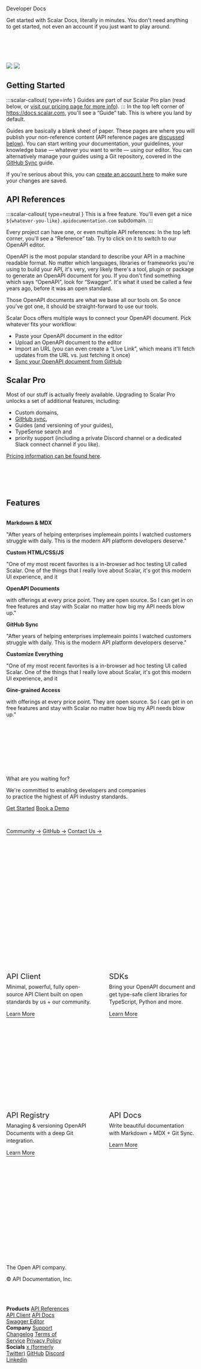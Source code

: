 <div class="hero-animation container-full">
  <scalar-icon src="https://api.scalar.com/cdn/images/LByt7m02eR-6wZrXUk5d5/v1Pu6_BCmly6VhPAuotVZ.svg"></scalar-icon>
</div>
<div class="flex flex-col gap-3 hero small-test">
  <scalar-heading level="2" slug="developer-docs" class="text-balance">
    Developer Docs
  </scalar-heading>
  <p>
    Get started with Scalar Docs, literally in minutes. You don't need anything to get started, not even an account if you just want to play around.
  </p>
</div>
<div class="logowall">
  <div class="logowall-item">
    <scalar-icon src="https://cdn.scalar.com/marketing/landing/logo-tr.svg"></scalar-icon>
  </div>
  <div class="logowall-item">
    <scalar-icon src="https://cdn.scalar.com/marketing/landing/logo-maersk.svg"></scalar-icon>
  </div>
  <div class="logowall-item">
    <scalar-icon src="https://cdn.scalar.com/marketing/landing/logo-tailscale.svg"></scalar-icon>
  </div>
  <div class="logowall-item">
    <scalar-icon src="https://cdn.scalar.com/marketing/landing/logo-supabase.svg"></scalar-icon>
  </div>
  <div class="logowall-item">
    <scalar-icon src="https://cdn.scalar.com/marketing/landing/logo-flyio.svg"></scalar-icon>
  </div>
  <div class="logowall-item">
    <scalar-icon src="https://cdn.scalar.com/marketing/landing/logo-sfcompute.svg"></scalar-icon>
  </div>
</div>
<img class="light-image mt-10" src="/api-docs-static-zoom.svg"/>
<img class="dark-image mt-10" src="/api-docs-static-zoom-dark.svg"/>

<div class="flex">
  <div class="full-container-constrained">

  ## Getting Started

  :::scalar-callout{ type=info }
  Guides are part of our Scalar Pro plan (read below, or [visit our pricing page for more info](https://scalar.com/#pricing)).
  :::
  In the top left corner of <https://docs.scalar.com>, you'll see a “Guide” tab. This is where you land by default.

  Guides are basically a blank sheet of paper. These pages are where you will publish your non-reference content (API reference pages are [discussed below](#api-references)). You can start writing your documentation, your guidelines, your knowledge base — whatever you want to write — using our editor. You can alternatively manage your guides using a Git repository, covered in the [GitHub Sync](https://guides.scalar.com/scalar/scalar-docs/github-sync) guide.

  If you're serious about this, you can [create an account here](https://docs.scalar.com/register) to make sure your changes are saved.

  ## API References

  :::scalar-callout{ type=neutral }
  This is a free feature. You'll even get a nice `${whatever-you-like}.apidocumentation.com` subdomain.
  :::

  Every project can have one, or even multiple API references: In the top left corner, you'll see a “Reference” tab. Try to click on it to switch to our OpenAPI editor.

  OpenAPI is the most popular standard to describe your API in a machine readable format. No matter which languages, libraries or frameworks you're using to build your API, it's very, very likely there's a tool, plugin or package to generate an OpenAPI document for you. If you don't find something which says “OpenAPI”, look for “Swagger”. It's what it used be called a few years ago, before it was an open standard.

  Those OpenAPI documents are what we base all our tools on. So once you've got one, it should be straight-forward to use our tools.

  Scalar Docs offers multiple ways to connect your OpenAPI document. Pick whatever fits your workflow:

  - Paste your OpenAPI document in the editor
  - Upload an OpenAPI document to the editor
  - Import an URL (you can even create a “Live Link”, which means it'll fetch updates from the URL vs. just fetching it once)
  - [Sync your OpenAPI document from GitHub](https://guides.scalar.com/scalar/scalar-docs/github-sync#advanced-configuration__add-an-openapi-reference)

  ## Scalar Pro

  Most of our stuff is actually freely available. Upgrading to Scalar Pro unlocks a set of additional features, including:

  * Custom domains,
  * [GitHub sync](https://guides.scalar.com/scalar/scalar-docs/github-sync),
  * Guides (and versioning of your guides),
  * TypeSense search and
  * priority support (including a private Discord channel or a dedicated Slack connect channel if you like).

  [Pricing information can be found here](https://scalar.com#pricing).

<div class="feature">
  <h2>Features</h2>
  <div class="flex flex-wrap feature-container">
    <div class="feature-item">
      <b class="flex items-center icon-text gap-3 font-medium min-h-8 text-blue">
        <scalar-icon src="phosphor/bold/brackets-angle"></scalar-icon>
        Markdown & MDX
      </b>
      <p>
        "After years of helping enterprises implemeain points I watched customers struggle with daily. This is the modern API platform developers deserve."
      </p>
    </div>
    <div class="feature-item">
      <b class="flex items-center icon-text gap-3 font-medium min-h-8 text-blue">
        <scalar-icon src="phosphor/bold/brackets-curly"></scalar-icon>
        Custom HTML/CSS/JS
      </b>
      <p>
        "One of my most recent favorites is a in-browser ad hoc testing UI called Scalar.
One of the things that I really love about Scalar, it's got this modern UI experience, and it
      </p>
    </div>
    <div class="feature-item">
      <b class="flex items-center icon-text gap-3 font-medium min-h-8 text-blue">
        <scalar-icon src="phosphor/bold/arrow-up-right"></scalar-icon>
        OpenAPI Documents
      </b>
      <p>
with offerings at every price point.
They are open source. So I can get in on free features and stay with Scalar no matter how big my API needs blow up."
      </p>
    </div>
    <div class="feature-item">
      <b class="flex items-center icon-text gap-3 font-medium min-h-8 text-blue">
        <scalar-icon src="phosphor/bold/github-logo"></scalar-icon>
        GitHub Sync
      </b>
      <p>
        "After years of helping enterprises implemeain points I watched customers struggle with daily. This is the modern API platform developers deserve."
      </p>
    </div>
    <div class="feature-item">
      <b class="flex items-center icon-text gap-3 font-medium min-h-8 text-blue">
        <scalar-icon src="phosphor/bold/palette"></scalar-icon>
        Customize Everything
      </b>
      <p>
        "One of my most recent favorites is a in-browser ad hoc testing UI called Scalar.
One of the things that I really love about Scalar, it's got this modern UI experience, and it
      </p>
    </div>
    <div class="feature-item">
      <b class="flex items-center icon-text gap-3 font-medium min-h-8 text-blue">
        <scalar-icon src="phosphor/bold/users"></scalar-icon>
        Gine-grained Access
      </b>
      <p>
with offerings at every price point.
They are open source. So I can get in on free features and stay with Scalar no matter how big my API needs blow up."
      </p>
    </div>
  </div>
  <div class="cta flex flex-col gap-3 small-test">
    <scalar-heading level="2" class="text-balance" slug="what-are-you-waiting-for">What are you waiting for?</scalar-heading>
  <p>
    We're committed to enabling developers and companies to practice the highest
    of API industry standards.
  </p>
  <div class="flex gap-2 mb-11">
    <a class="t-editor__button" href="https://dashboard.scalar.com/register">Get Started</a>
    <a class="t-editor__button" href="https://scalar.cal.com/shane/projectsuccess" target="_blank">Book a Demo</a>
  </div>
  <a class="expander-hover-link" href="https://discord.gg/scalar" target="_blank">Community →</a>
  <a class="expander-hover-link" href="https://github.com/scalar/scalar" target="_blank">GitHub →</a>
  <a class="expander-hover-link" href="mailto:support@scalar.com" target="_blank">Contact Us →</a>
</div>
</div>
</div>
  <div class="resources-cta sticky">
    <div class="resources-cta-container">
      <p class="mt-3 mb-1 pl-2">
        <b class="font-medium">Additional Reading</b>
      </p>
      <p>
        <a class="flex items-center gap-1.5 font-medium text-c-2 hover:bg-b-2 rounded px-2 p-1" href="/scalar/scalar-docs/github-sync"><scalar-icon src="phosphor/bold/git-branch"></scalar-icon> GitHub Sync</a>
      </p>
      <p>
        <a class="flex items-center gap-1.5 font-medium text-c-2 hover:bg-b-2 rounded px-2 p-1" href="/scalar/scalar-docs/components/markdown-support"><scalar-icon src="phosphor/bold/file-md"></scalar-icon> Markdown Support</a>
      </p>
      <p class="mt-3 mb-1 pl-2">
        <b class="font-medium">Community</b>
      </p>
      <p>
        <a class="flex items-center gap-1.5 font-medium text-c-2 hover:bg-b-2 rounded px-2 p-1" href="https://discord.gg/scalar" target="_blank"><scalar-icon src="phosphor/bold/discord-logo"></scalar-icon> Discord</a>
      </p>
      <p>
        <a class="flex items-center gap-1.5 font-medium text-c-2 hover:bg-b-2 rounded px-2 p-1" href="https://twitter.com/scalar" target="_blank"><scalar-icon src="phosphor/bold/twitter-logo"></scalar-icon> Twitter</a>
      </p>
      <p>
        <a class="flex items-center gap-1.5 font-medium text-c-2 hover:bg-b-2 rounded px-2 p-1" href="https://github.com/scalar/scalar" target="_blank"><scalar-icon src="phosphor/bold/github-logo"></scalar-icon> GitHub</a>
      </p>
    </div>
  </div>
</div>

<div class="expander-container">
  <div class="expander-hover">
    <div class="expander-hover-preview">
      <img class="light-image" src="/api-client-static.svg" />
      <img class="dark-image" src="/api-client-static-dark.svg" />
    </div>
    <div class="relative">
      <div class="expander-hover-sticker">
        <object class="sticker-clip-client" width="156" height="110"
          data="https://api.scalar.com/cdn/images/LByt7m02eR-6wZrXUk5d5/JXS6tZ4EbKIkeGpjP6QKc.svg"></object>
      </div>
      <div class="expander-hover-title">API Client</div>
      <div class="expander">
        <div class="expander-content">
          Minimal, powerful, fully open-source API Client built on open standards by us + our community.
        </div>
      </div>
      <a class="expander-hover-link" href="https://client.scalar.com/" target="_blank">Learn More</a>
    </div>
  </div>
  <div class="expander-hover">
    <div class="expander-hover-preview">
      <img class="light-image" src="/sdks-static.svg" />
      <img class="dark-image" src="/sdks-static-dark.svg" />
    </div>
    <div class="relative">
      <div class="expander-hover-sticker">
        <object class="sticker-clip-sdk" width="145" height="145"
          data="https://api.scalar.com/cdn/images/LByt7m02eR-6wZrXUk5d5/gM-mqYTBYMkqpnexTIr-r.svg"></object>
      </div>
      <div class="expander-hover-title">SDKs</div>
      <div class="expander">
        <div class="expander-content">
          Bring your OpenAPI document and get type-safe client libraries for TypeScript, Python and more.
        </div>
      </div>
      <a class="expander-hover-link" href="/scalar/scalar-sdks/getting-started">Learn More</a>
    </div>
  </div>
  <div class="expander-hover">
    <div class="expander-hover-preview">
      <img class="light-image" src="/registry-static.svg" />
      <img class="dark-image" src="/registry-static-dark.svg" />
    </div>
    <div class="relative">
      <div class="expander-hover-sticker">
      <object class="sticker-clip-registry" width="136" height="186"
          data="https://api.scalar.com/cdn/images/LByt7m02eR-6wZrXUk5d5/jgGF_IKsu-T_irS-6MMOy.svg"></object>
      </div>
      <div class="expander-hover-title">API Registry</div>
      <div class="expander">
        <div class="expander-content">
          Managing & versioning OpenAPI Documents with a deep Git integration.
        </div>
      </div>
      <a class="expander-hover-link" href="/scalar/scalar-registry/getting-started">Learn More</a>
    </div>
  </div>
  <div class="expander-hover">
    <div class="expander-hover-preview">
      <img class="light-image" src="/api-docs-static-zoom.svg" />
      <img class="dark-image" src="/api-docs-static-zoom-dark.svg" />
    </div>
    <div class="relative">
      <div class="expander-hover-sticker">
        <object class="sticker-clip-docs" width="113" height="143" data="https://api.scalar.com/cdn/images/LByt7m02eR-6wZrXUk5d5/HLhbFqJ4vSzo4UDEZX2dq.svg"></object>
      </div>
      <div class="expander-hover-title">API Docs</div>
      <div class="expander">
        <div class="expander-content">
          Write beautiful documentation with Markdown + MDX + Git Sync.
        </div>
      </div>
      <a class="expander-hover-link" href="/scalar/scalar-docs/getting-started">Learn More</a>
    </div>
  </div>
</div>
<div class="footer container-full">
  <div class="footer-content">
      <div>
        <span class="text-c-1">
          <scalar-icon src="https://api.scalar.com/cdn/images/LByt7m02eR-6wZrXUk5d5/qlPkhjY7Ec6E5g3SHMjEp.svg"></scalar-icon>
        </span>
        <p class="mt-10 text-c-3 text-sm text-balance">The Open API company.</p>
        <p class="mt-5 text-c-3 text-sm text-balance">© API Documentation, Inc.</p>
      </div>
      <div class="flex text-sm">
        <div class="w-1/3 flex flex-col gap-2">
          <b>Products</b>
          <a class="text-c-2 hover:text-c-1 font-normal" href="https://guides.scalar.com/scalar/scalar-api-references/getting-started" target="_blank">API References</a>
          <a class="text-c-2 hover:text-c-1 font-normal" href="https://client.scalar.com/" target="_blank">API Client</a>
          <a class="text-c-2 hover:text-c-1 font-normal" href="https://docs.scalar.com/" target="_blank">API Docs</a>
          <a class="text-c-2 hover:text-c-1 font-normal" href="https://editor.scalar.com/" target="_blank">Swagger Editor</a>
        </div>
        <div class="w-1/3 flex flex-col gap-2">
          <b>Company</b>
          <a class="text-c-2 hover:text-c-1 font-normal" href="mailto:support@scalar.com" target="_blank">Support</a>
          <a class="text-c-2 hover:text-c-1 font-normal" href="https://scalar.com/changelog" target="_blank">Changelog</a>
          <a class="text-c-2 hover:text-c-1 font-normal" href="https://scalar.com/terms-and-conditions" target="_blank">Terms of Service</a>
          <a class="text-c-2 hover:text-c-1 font-normal" href="https://scalar.com/privacy-policy" target="_blank">Privacy Policy</a>
        </div>
        <div class="w-1/3 flex flex-col gap-2">
          <b>Socials</b>
          <a class="text-c-2 hover:text-c-1 font-normal" href="https://twitter.com/scalar" target="_blank">x (formerly Twitter)</a>
          <a class="text-c-2 hover:text-c-1 font-normal" href="https://github.com/scalar/scalar" target="_blank">GitHub</a>
          <a class="text-c-2 hover:text-c-1 font-normal" href="https://discord.gg/scalar" target="_blank">Discord</a>
          <a class="text-c-2 hover:text-c-1 font-normal" href="https://www.linkedin.com/company/scalar-org" target="_blank">Linkedin</a>
        </div>
      </div>
  </div>
  <!-- footer animation -->
  <div class="footer-animation">
    <scalar-icon src="https://api.scalar.com/cdn/images/LByt7m02eR-6wZrXUk5d5/v1Pu6_BCmly6VhPAuotVZ.svg"></scalar-icon>
  </div>
</div>
<style>
    .resources-cta-container {
      border-radius: var(--scalar-radius-lg);
      border: var(--scalar-border-width) solid var(--scalar-border-color);
      width: 100%;
      padding: 12px 8px;
    }
  .resources-cta {
    max-height: fit-content;
    width: 100%;
    top: 12px;
    padding-top: 50px;
    padding-bottom: 200px;
  }
  .full-container-constrained {
    max-width: 720px;
    padding-right: 40px;
  }
  .full-container-constrained > .t-editor__heading {
    margin-top: 44px;
  }
  .full-container-constrained > .t-editor__paragraph {
    margin-top: 12px;
  }
  .hero-animation  {
    position: absolute;
    top: -88px;
    transform: scaleY(-1);
    margin-top: 0 !important;
  }
  .hero-animation .fa {
    --fa-orange: rgba(49, 215, 250, .25);
    --fa-yellow: #0189fc;
    --fa-red: rgba(54, 114, 255,0);
    --scalar-background-2: var(--scalar-background-1)
  }
  @supports (color: color(display-p3 1 1 1)) {
    .hero-animation .fa {
      --fa-orange: color(display-p3 0.19 0.57 0.98 / 0.25);
      --fa-yellow: color(display-p3 0 0.67 0.99);
      --fa-red: color(display-p3 0.21 0.43 1 / 0);
    }
  }
  .t-editor__page-title,
  .layout-aside-right,
  .t-editor__page-nav,
  .notify-container,
  .subheading {
    display: none;
  }
  .t-doc .layout-header {
    z-index: 10000;
  }
  .t-editor__button {
    min-width: 160px;
    justify-content: center;
  }
  .t-editor .editor-content,
  .t-editor {
    padding-bottom: 0;
  }
  h3.t-editor__heading,
  h2.t-editor__heading {
    --font-size: var(--scalar-heading-1);
      margin-top: 0;
  }
  :root {
    --scalar-container-width: 960px;
    --scalar-toc-width: 0;
  }
  .hero.hero {
    margin-top: 88px;
  }
  .small-test {
    max-width: 680px;
    text-wrap: balance;
    margin-top: 88px;
    position: relative;
  }
  .t-editor .editor-static .page-node {
    max-width: var(--scalar-container-width);
    padding-bottom: 0;
    margin-bottom: 0;
  }
  .container {
    width: var(--scalar-container-width);
    margin: auto;
    position: relative;
  }
  .container-full {
    --scalar-container-sidebar-gap: calc(
      (
        (100dvw - var(--scalar-container-width) - var(--scalar-sidebar-width)) /
          2
      )
    );
    width: calc(100dvw - var(--scalar-sidebar-width));
    margin-left: min(-1 * var(--scalar-container-sidebar-gap), -50px);
  }
  .container {
    width: 900px;
    margin: auto;
    position: relative;
  }
  /* logos */
  .logowall.logowall {
    margin-top: 48px;
    display: grid;
    grid-template-columns: repeat(6, 1fr);
    align-items: center;
    gap: 40px;
  }
  .logowall-item {
    display: flex;
    align-items: center;
    justify-content: center;
  }
  .logowall-item svg {
    width: 100%;
    height: auto;
    max-height: 24px;
  }
  .ign-logo__fill {
    fill: var(--scalar-color-1);
  }
  .fill-current-bg {
    fill: var(--scalar-background-1);
  }
  /* feature */
  .feature {
    padding: 60px 0 !important;
  }
  .feature-container {
    gap: 44px;
    margin-top: 32px;
  }
  .feature-item {
    flex: 0 0 calc(50% - 44px);
  }
  /* new stuff  */
  .expander {
    display: grid;
    grid-template-rows: 0fr;
    overflow: hidden;
    opacity: 0;
    transition: grid-template-rows 0.25s, opacity 0.25s ease-in-out;
  }
  .expander-content {
    min-height: 0;
    margin-bottom: 12px;
    margin-top: 6px;
    line-height: 1.45;
    font-size: 14px;
  }
  .expander-hover {
    height: 370px;
    position: relative;
  }
  .expander-hover:hover .expander {
    grid-template-rows: 1fr;
    opacity: 1;
    transition: grid-template-rows 0.5s, opacity 0.5s ease-in-out;
  }
  .expander.expanded .expander-content {
    visibility: visible;
  }
  .expander-hover-title {
    font-size: 20px;
    font-weight: var(--scalar-semibold);
    margin-top: 24px;
  }
  .expander-hover-link {
    --font-color: var(--scalar-color-2);
    --font-visited: var(--scalar-color-2);
    color: var(--font-color, var(--scalar-color-1));
    font-weight: var(--scalar-semibold);
    text-underline-offset: 0.25rem;
    text-decoration-thickness: 1px;
    text-decoration: underline;
    text-decoration-color: color-mix(
      in srgb,
      var(--font-color, var(--scalar-color-1)) 30%,
      transparent
    );
    margin-top: 6px;
  }
  .expander-hover:hover .expander-hover-link {
    --font-color: var(--scalar-color-1);
  }
  .expander-hover-preview {
    position: absolute;
    left: -120px;
    top: -220px;
    width: 1100px;
    mask-image: radial-gradient(circle at top left, black 25%, transparent 40%);
    pointer-events: none;
    opacity: 0;
    transition: all 0.3s ease-in-out;
    transform: rotate(1deg) translate3d(-10px, -10px, 0);
    max-height: 500px;
    overflow: hidden;
  }
  .expander-hover .relative {
    z-index: 1;
  }
  .expander-hover:hover .expander-hover-preview {
    opacity: 1;
    transform: rotate(2deg) translate3d(0, 0, 0);
    transition: all 0.3s ease-in-out 0.2s;
  }
  .expander-hover-preview img {
    margin-left: 0;
    mask-image: linear-gradient(black, transparent);
    width: 100%;
  }
  .expander-hover-sticker {
    height: 143px;
    width: 100%;
    display: flex;
    align-items: center;
    position: relative;
    margin-left: -12px;
    transition: transform 0.3s ease-in-out;
    justify-content: flex-start;
  }
  .expander-hover-sticker object {
    pointer-events: none;
  }
  .expander-hover-sticker img {
    max-height: initial;
    margin-left: initial;
  }
  .expander-hover:hover .expander-hover-sticker {
    transform: rotate(-3deg);
  }
  .expander-container {
    display: flex;
    gap: 44px;
  }
  .cta {
    padding: 140px 0;
    margin-top: 0 !important;
  }
  .mb-11 {
    margin-bottom: 44px;
  }
  /* footer */
  .footer {
    position: relative;
    overflow: hidden;
    background: var(--scalar-background-2);
    padding-inline: 20px;
    padding-bottom: 200px;
    margin-top: 100px;
  }
  .footer-animation {
    margin-inline: -30px;
  }
  .footer-animation svg {
    position: absolute;
    bottom: 0;
  }
  .footer-content {
    display: flex;
    gap: 48px;
    max-width: var(--scalar-container-width);
    width: 100%;
    margin: auto;
    padding-top: 92px;
  }
  .footer-content > * {
    flex: 1;
  }
  .footer-content span,
  .footer-content p,
  .footer-content a {
    position: relative;
    z-index: 1;
  }
  .w-1\/3 {
    width: 33.33%
  }
  .light-mode .dark-image {
    display: none;
  }
  .dark-mode .light-image {
    display: none;
  }
  .sticker-clip-client {
    clip-path: path("M158 91.9102C158 95.8908 154.773 99.1172 150.792 99.1172L147.269 99.1172L147.269 105.78C147.268 107.948 145.511 109.705 143.343 109.705L86.2051 109.705C84.0373 109.705 82.2795 107.948 82.2793 105.78L82.2793 99.1172L7.208 99.1172C3.22741 99.1172 1.10673e-05 95.8908 -4.01752e-06 91.9101L-3.50643e-06 80.2178C-3.47119e-06 79.4117 0.135571 78.6109 0.400387 77.8496L25.7949 4.83984C26.8028 1.94219 29.5346 -5.6154e-06 32.6025 -5.4813e-06L150.792 -3.15072e-07C154.773 -1.41078e-07 158 3.22654 158 7.20703L158 91.9102Z")
  }
  .sticker-clip-sdk {
    clip-path: path("M60.0562 8.61129C65.9233 -1.83053 81.0294 -1.61478 86.5955 8.99068L142.416 115.353C144.543 119.406 141.567 124.259 136.991 124.201L114.679 123.918L114.138 135.797C113.962 139.654 110.761 142.678 106.9 142.634L32.9393 141.782C29.1212 141.738 26.0084 138.707 25.864 134.891L25.406 122.787L6.28841 122.544C1.70363 122.486 -1.1476 117.543 1.09835 113.545L60.0562 8.61129Z")
  }
  .sticker-clip-registry {
    clip-path: path("M71.0986 1.13334C75.8537 -0.596969 81.1116 1.85514 82.8428 6.6099L90.3037 27.1079H98.5059C104.199 27.108 108.814 31.7235 108.814 37.4165V77.9663L121.32 112.329C119.703 112.128 118.003 112.298 116.351 112.899C110.96 114.861 108.12 120.659 110.009 125.848C111.898 131.038 117.8 133.654 123.191 131.692C124.844 131.091 126.254 130.127 127.364 128.933L134.608 148.835C136.339 153.591 133.887 158.849 129.132 160.58L73.3945 180.866C68.6393 182.596 63.3816 180.145 61.6504 175.39L58.958 167.994H2.29102C1.02582 167.994 0 166.968 0 165.703V29.398C0.000538247 28.1333 1.02616 27.1079 2.29102 27.1079H9.8125C10.6721 24.5603 12.6383 22.4116 15.3613 21.4204L71.0986 1.13334Z")
  }
  .sticker-clip-docs {
    overflow: hidden;
    border-radius: 20px;
  }
  @media screen and (max-width: 1280px) {
      .resources-cta {
        display: none;
      }
      .full-container-constrained {
        padding-right: 0px;
        max-width: 100%;
      }
    }
  @media screen and (max-width: 1000px) {
    .t-doc {
      --scalar-sidebar-width: 0px;
    }
    .hero.hero {
      margin-top: 188px;
    }
    .container-full {
      --scalar-container-sidebar-gap: 30px;
      padding-inline: 30px;
      margin-inline: -30px;
    }
    .hero-animation {
      margin-top: -100px !important;
      padding-inline: 0;
      margin-inline: 0;
    }
    .logowall.logowall {
      grid-template-columns: repeat(3, 1fr);
      column-gap: 20px;
      row-gap: 40px;
    }
    .logowall-item {
      justify-content: start;
    }
    .logowall-item svg {
      width: auto;
      max-width: 100%;
      height: 100%;
      max-height: 20px;
    }
    .feature-item {
      flex: 0 0 calc(100% - 22px);
    }
    .expander-container {
      display: grid;
      grid-template-columns: repeat(2, 1fr);
      row-gap: 0;
    }
    .expander-hover {
      width: auto;
    }
    .expander-hover .expander {
      grid-template-rows: 1fr;
      opacity: 1;
    }
    .expander .expander-content {
      visibility: visible;
    }
    .footer-content {
      flex-direction: column;
    }
    .footer-content > * {
      flex: initial;
    }
  }
</style>
